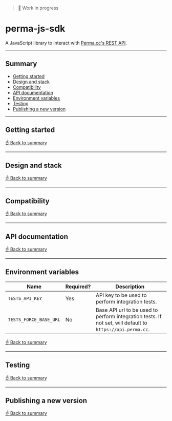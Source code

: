 > 🚧 Work in progress

# perma-js-sdk
A JavaScript library to interact with [Perma.cc's REST API](https://perma.cc/docs/developer).


---

## Summary

- [Getting started](#getting-started)
- [Design and stack](#design-and-tech-stack)
- [Compatibility](#compatibility)
- [API documentation](#api-documentation)
- [Environment variables](#environment-variables)
- [Testing](#testing)
- [Publishing a new version](#publishing-a-new-version)

---

## Getting started

[☝️ Back to summary](#summary)

---

## Design and stack

[☝️ Back to summary](#summary)

---

## Compatibility

[☝️ Back to summary](#summary)

---

## API documentation

[☝️ Back to summary](#summary)

---

## Environment variables

| Name | Required? | Description |
| --- | --- | --- |
| `TESTS_API_KEY` | Yes | API key to be used to perform integration tests. |
| `TESTS_FORCE_BASE_URL` | No | Base API url to be used to perform integration tests. If not set, will default to `https://api.perma.cc`. |  

[☝️ Back to summary](#summary)

---

## Testing

[☝️ Back to summary](#summary)

---

## Publishing a new version

[☝️ Back to summary](#summary)
